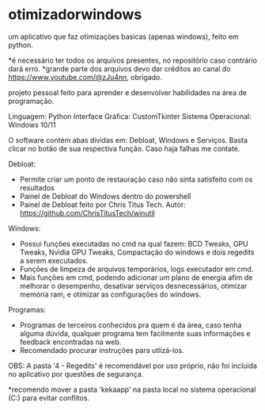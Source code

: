# otimizadorwindows
um aplicativo que faz otimizações basicas (apenas windows), feito em python.

*é necessário ter todos os arquivos presentes, no repositório caso contrário dará erro.
*grande parte dos arquivos devo dar créditos ao canal do https://www.youtube.com/@zJu4nn, obrigado.

projeto pessoal feito para aprender e desenvolver habilidades na área de programação.

Linguagem: Python
Interface Gráfica: CustomTkinter
Sistema Operacional: Windows 10/11

O software contém abas dividas em: Debloat, Windows e Serviços.
Basta clicar no botão de sua respectiva função.
Caso haja falhas me contate.

Debloat:
- Permite criar um ponto de restauração caso não sinta satisfeito com os resultados
- Painel de Debloat do Windows dentro do powershell
- Painel de Debloat feito por Chris Titus Tech. Autor: https://github.com/ChrisTitusTech/winutil

Windows:
- Possui funções executadas no cmd na qual fazem: BCD Tweaks, GPU Tweaks, Nvidia GPU Tweaks, Compactação do windows e dois regedits a serem executados.
- Funções de limpeza de arquivos temporários, logs executador em cmd.
- Mais funções em cmd, podendo adicionar um plano de energia afim de melhorar o desempenho, desativar serviços desnecessários, otimizar memória ram, e otimizar as configurações do windows.

Programas:
- Programas de terceiros conhecidos pra quem é da área, caso tenha alguma dúvida, qualquer programa tem facilmente suas informações e feedback encontradas na web.
- Recomendado procurar instruções para utlizá-los.

OBS: A pasta '4 - Regedits' é recomendável por uso próprio, não foi incluida no aplicativo por questões de segurança.

*recomendo mover a pasta 'kekaapp' na pasta local no sistema operacional (C:) para evitar conflitos.
